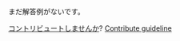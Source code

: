 
まだ解答例がないです。

[コントリビュートしませんか](https://github.com/BFEdev/BFE.dev-solutions/blob/main/question/what-is-difference-between-for-of-and-foreach_ja.md)?  [Contribute guideline](https://github.com/BFEdev/BFE.dev-solutions#how-to-contribute)
